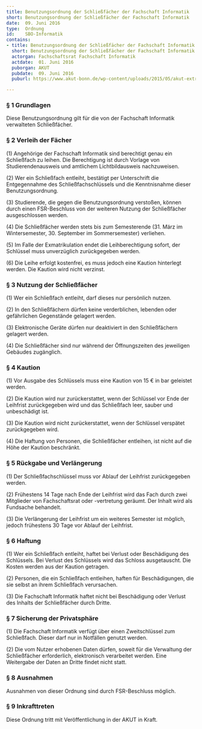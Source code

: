 ```yaml
---
title: Benutzungsordnung der Schließfächer der Fachschaft Informatik
short: Benutzungsordnung der Schließfächer der Fachschaft Informatik
date:  09. Juni 2016
type:  Ordnung
id:    SBO-Informatik
contains:
- title: Benutzungsordnung der Schließfächer der Fachschaft Informatik
  short: Benutzungsordnung der Schließfächer der Fachschaft Informatik
  actorgan: Fachschaftsrat Fachschaft Informatik
  actdate:  01. Juni 2016
  puborgan: AKUT
  pubdate:  09. Juni 2016
  puburl: https://www.akut-bonn.de/wp-content/uploads/2015/05/akut-extra_Benuzungsordnung-der-Schlie%C3%9Ff%C3%A4cher-der-Fachschaft-Informatik_-Nr.8.pdf

---
```



### § 1 Grundlagen

Diese Benutzungsordnung gilt für die von der Fachschaft Informatik verwalteten Schließfächer.


### § 2 Verleih der Fächer

(1) Angehörige der Fachschaft Informatik sind berechtigt genau ein Schließfach zu leihen. Die Berechtigung ist durch Vorlage von Studierendenausweis und amtlichem Lichtbildausweis nachzuweisen.

(2) Wer ein Schließfach entleiht, bestätigt per Unterschrift die Entgegennahme des Schließfachschlüssels und die Kenntnisnahme dieser Benutzungsordnung.

(3) Studierende, die gegen die Benutzungsordnung verstoßen, können durch einen FSR-Beschluss von der weiteren Nutzung der Schließfächer ausgeschlossen werden.

(4) Die Schließfächer werden stets bis zum Semesterende (31. März im Wintersemester, 30. September im Sommersemester) verliehen.

(5) Im Falle der Exmatrikulation endet die Leihberechtigung sofort, der Schlüssel muss unverzüglich zurückgegeben werden.

(6) Die Leihe erfolgt kostenfrei, es muss jedoch eine Kaution hinterlegt werden. Die Kaution wird nicht verzinst.


### § 3 Nutzung der Schließfächer

(1) Wer ein Schließfach entleiht, darf dieses nur persönlich nutzen.

(2) In den Schließfächern dürfen keine verderblichen, lebenden oder gefährlichen Gegenstände gelagert werden. 

(3) Elektronische Geräte dürfen nur deaktiviert in den Schließfächern gelagert werden.

(4) Die Schließfächer sind nur während der Öffnungszeiten des jeweiligen Gebäudes zugänglich.


### § 4  Kaution

(1) Vor Ausgabe des Schlüssels muss eine Kaution von 15 € in bar geleistet werden.

(2) Die Kaution wird nur zurückerstattet, wenn der Schlüssel vor Ende der Leihfrist zurückgegeben wird und das Schließfach leer, sauber und unbeschädigt ist.

(3) Die Kaution wird nicht zurückerstattet, wenn der Schlüssel verspätet zurückgegeben wird.

(4) Die Haftung von Personen, die Schließfächer entleihen, ist nicht auf die Höhe der Kaution beschränkt.


### § 5 Rückgabe und Verlängerung

(1) Der Schließfachschlüssel muss vor Ablauf der Leihfrist zurückgegeben werden.

(2) Frühestens 14 Tage nach Ende der Leihfrist wird das Fach durch zwei Mitglieder von Fachschaftsrat oder -vertretung geräumt. Der Inhalt wird als Fundsache behandelt.

(3) Die Verlängerung der Leihfrist um ein weiteres Semester ist möglich, jedoch frühestens 30 Tage vor Ablauf der Leihfrist.


### § 6 Haftung

(1) Wer ein Schließfach entleiht, haftet bei Verlust oder Beschädigung des Schlüssels. Bei Verlust des Schlüssels wird das Schloss ausgetauscht. Die Kosten werden aus der Kaution getragen.

(2) Personen, die ein Schließfach entleihen, haften für Beschädigungen, die sie selbst an ihrem Schließfach verursachen.

(3) Die Fachschaft Informatik haftet nicht bei Beschädigung oder Verlust des Inhalts der Schließfächer durch Dritte.


### § 7 Sicherung der Privatsphäre

(1) Die Fachschaft Informatik verfügt über einen Zweitschlüssel zum Schließfach. Dieser darf nur in Notfällen genutzt werden.

(2) Die vom Nutzer erhobenen Daten dürfen, soweit für die Verwaltung der Schließfächer erforderlich, elektronisch verarbeitet werden. Eine Weitergabe der Daten an Dritte findet nicht statt.


### § 8 Ausnahmen

Ausnahmen von dieser Ordnung sind durch FSR-Beschluss möglich.


### § 9 Inkrafttreten

Diese Ordnung tritt mit Veröffentlichung in der AKUT in Kraft.